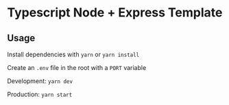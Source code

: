 # Typescript Node + Express Template

## Usage

Install dependencies with `yarn` or `yarn install`

Create an `.env` file in the root with a `PORT` variable

Development: `yarn dev`

Production: `yarn start`
